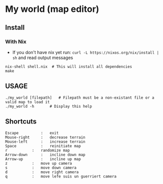 # My world (map editor)

## Install

### With Nix
- If you don't have nix yet run: `curl -L https://nixos.org/nix/install | sh` and read output messages
```shell script
nix-shell shell.nix  # This will install all dependencies
make
```

## USAGE
```shell script
./my_world [filepath]	# Filepath must be a non-existant file or a valid map to load it
./my_world -h		# Display this help
```

## Shortcuts
```
Escape			:	exit
Mouse-right		:	decrease terrain
Mouse-left		:	increase terrain
Space			:	reinitiate map
r			:	randomize map
Arrow-down		:	incline down map
Arrow-up		:	incline up map
z			:	move up camera
s			:	move down camera
d			:	move right camera
q			:	move lefe suis un guerriert camera
```